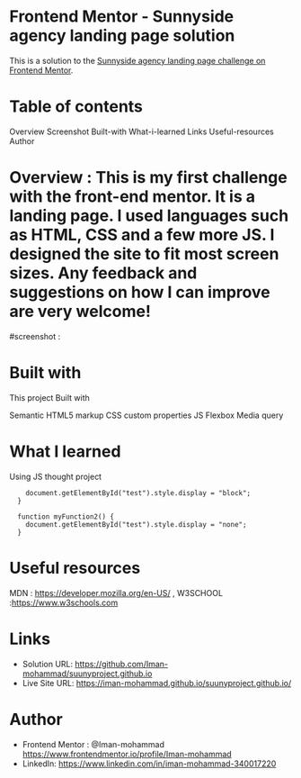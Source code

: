
# Frontend Mentor - Sunnyside agency landing page solution

This is a solution to the [Sunnyside agency landing page challenge on Frontend Mentor](https://iman-mohammad.github.io/suunyproject.github.io/).


# Table of contents
Overview
Screenshot
Built-with
What-i-learned
Links
Useful-resources
Author


# Overview : This is my first challenge with the front-end mentor. It is a landing page. I used languages such as HTML, CSS and a few more JS. I designed the site to fit most screen sizes. Any feedback and suggestions on how I can improve are very welcome!


#screenshot :

















# Built with

This project Built with

Semantic HTML5 markup
CSS custom properties
JS
Flexbox
Media query 


# What I learned

Using JS thought project 

```function myFunction() {
    document.getElementById("test").style.display = "block";
  }

  function myFunction2() {
    document.getElementById("test").style.display = "none";
  }

```


# Useful resources

MDN : https://developer.mozilla.org/en-US/ , 
W3SCHOOL :https://www.w3schools.com  

# Links

- Solution URL: https://github.com/Iman-mohammad/suunyproject.github.io 
- Live Site URL: https://iman-mohammad.github.io/suunyproject.github.io/ 


# Author

- Frontend Mentor  : @Iman-mohammad https://www.frontendmentor.io/profile/Iman-mohammad
- LinkedIn:  https://www.linkedin.com/in/iman-mohammad-340017220 





